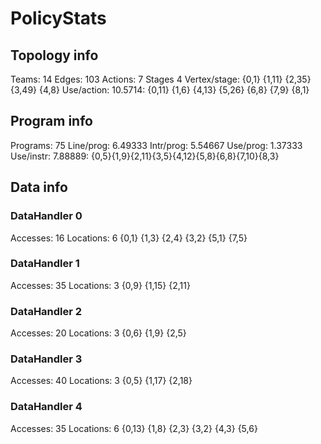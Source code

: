 # PolicyStats
## Topology info
Teams:		14
Edges:		103
Actions:	7
Stages		4
Vertex/stage:	{0,1} {1,11} {2,35} {3,49} {4,8} 
Use/action:	10.5714: {0,11} {1,6} {4,13} {5,26} {6,8} {7,9} {8,1} 

## Program info
Programs:	75
Line/prog:	6.49333
Intr/prog:	5.54667
Use/prog:	1.37333
Use/instr:	7.88889: {0,5}{1,9}{2,11}{3,5}{4,12}{5,8}{6,8}{7,10}{8,3}

## Data info

### DataHandler 0
Accesses:	16
Locations:	6
{0,1} {1,3} {2,4} {3,2} {5,1} {7,5} 

### DataHandler 1
Accesses:	35
Locations:	3
{0,9} {1,15} {2,11} 

### DataHandler 2
Accesses:	20
Locations:	3
{0,6} {1,9} {2,5} 

### DataHandler 3
Accesses:	40
Locations:	3
{0,5} {1,17} {2,18} 

### DataHandler 4
Accesses:	35
Locations:	6
{0,13} {1,8} {2,3} {3,2} {4,3} {5,6} 